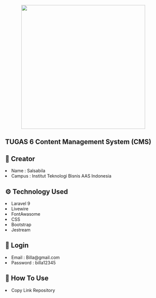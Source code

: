 <p align="center"><a href="https://laravel.com" target="_blank"><img src="https://raw.githubusercontent.com/laravel/art/master/logo-lockup/5%20SVG/2%20CMYK/1%20Full%20Color/laravel-logolockup-cmyk-red.svg" width="400"></a></p>

## TUGAS 6 Content Management System (CMS)

## 👩 Creator

<li>Name    : Salsabila</li>
<li>Campus  : Institut Teknologi Bisnis AAS Indonesia</li>

## ⚙ Technology Used
<li> Laravel 9 </li>
<li> Livewire </li>
<li> FontAwasome </li>
<li> CSS </li>
<li> Bootstrap </li>
<li> Jestream </li>

## 🔐 Login
<li> Email  : Billa@gmail.com </li>
<li> Password : billa12345 </li>

## 📖 How To Use
<li> Copy Link Repository </li>

